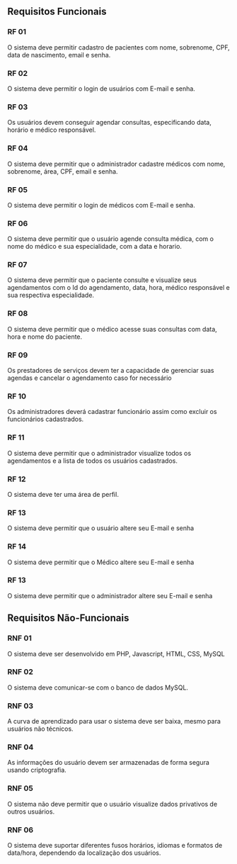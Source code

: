 ## Requisitos Funcionais

### RF 01

O sistema deve permitir cadastro de pacientes com nome, sobrenome, CPF, data de nascimento, email e senha.

### RF 02

O sistema deve permitir o login de usuários com E-mail e senha.

### RF 03

Os usuários devem conseguir agendar consultas, especificando data, horário e médico responsável.

### RF 04

O sistema deve permitir que o administrador cadastre médicos com nome, sobrenome, área, CPF, email e senha.

### RF 05

O sistema deve permitir o login de médicos com E-mail e senha.

### RF 06

O sistema deve permitir que o usuário agende consulta médica, com o nome do médico e sua especialidade, com a data e horario. 

### RF 07

O sistema deve permitir que o paciente consulte e visualize seus agendamentos com o Id do agendamento, data, hora, médico responsável e sua respectiva especialidade.

### RF 08

O sistema deve permitir que o médico acesse suas consultas com data, hora e nome do paciente.

### RF 09

Os prestadores de serviços devem ter a capacidade de gerenciar suas agendas e cancelar o agendamento caso for necessário 

### RF 10

Os administradores deverá cadastrar funcionário assim como excluir os funcionários cadastrados.

### RF 11

O sistema deve permitir que o administrador visualize todos os agendamentos e a lista de todos os usuários cadastrados.

### RF 12

O sistema deve ter uma área de perfil.

### RF 13

O sistema deve permitir que o usuário altere seu E-mail e senha

### RF 14

O sistema deve permitir que o Médico altere seu E-mail e senha

### RF 13

O sistema deve permitir que o administrador altere seu E-mail e senha

## Requisitos Não-Funcionais

### RNF 01

O sistema deve ser desenvolvido em PHP, Javascript, HTML, CSS, MySQL

### RNF 02

O sistema deve comunicar-se com o banco de dados MySQL.

### RNF 03

A curva de aprendizado para usar o sistema deve ser baixa, mesmo para usuários não técnicos.

### RNF 04

As informações do usuário devem ser armazenadas de forma segura usando criptografia.

### RNF 05

O sistema não deve permitir que o usuário visualize dados privativos de outros usuários.

### RNF 06

O sistema deve suportar diferentes fusos horários, idiomas e formatos de data/hora, dependendo da localização dos usuários.




